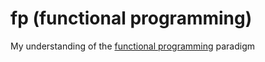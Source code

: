 # fp (functional programming)
My understanding of the [functional programming](https://en.wikipedia.org/wiki/Functional_programming) paradigm
